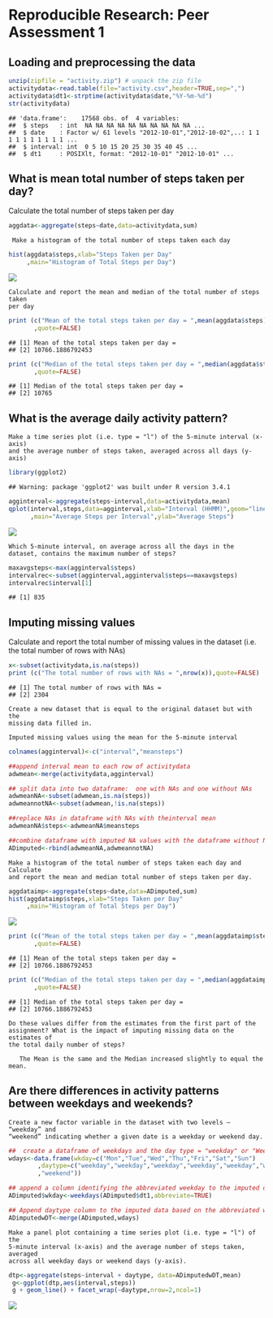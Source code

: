 # Reproducible Research: Peer Assessment 1


## Loading and preprocessing the data


```r
unzip(zipfile = "activity.zip") # unpack the zip file
activitydata<-read.table(file="activity.csv",header=TRUE,sep=",")
activitydata$dt1<-strptime(activitydata$date,"%Y-%m-%d")
str(activitydata)
```

```
## 'data.frame':	17568 obs. of  4 variables:
##  $ steps   : int  NA NA NA NA NA NA NA NA NA NA ...
##  $ date    : Factor w/ 61 levels "2012-10-01","2012-10-02",..: 1 1 1 1 1 1 1 1 1 1 ...
##  $ interval: int  0 5 10 15 20 25 30 35 40 45 ...
##  $ dt1     : POSIXlt, format: "2012-10-01" "2012-10-01" ...
```


## What is mean total number of steps taken per day?

Calculate the total number of steps taken per day
   

```r
aggdata<-aggregate(steps~date,data=activitydata,sum)
```
    
     Make a histogram of the total number of steps taken each day
     

```r
hist(aggdata$steps,xlab="Steps Taken per Day"
     ,main="Histogram of Total Steps per Day")
```

![](PA1_template_files/figure-html/unnamed-chunk-3-1.png)<!-- -->
    
    Calculate and report the mean and median of the total number of steps taken
    per day
    

```r
print (c("Mean of the total steps taken per day = ",mean(aggdata$steps))
       ,quote=FALSE)
```

```
## [1] Mean of the total steps taken per day = 
## [2] 10766.1886792453
```

```r
print (c("Median of the total steps taken per day = ",median(aggdata$steps))
       ,quote=FALSE)
```

```
## [1] Median of the total steps taken per day = 
## [2] 10765
```


## What is the average daily activity pattern?
    Make a time series plot (i.e. type = "l") of the 5-minute interval (x-axis)
    and the average number of steps taken, averaged across all days (y-axis)


```r
library(ggplot2)
```

```
## Warning: package 'ggplot2' was built under R version 3.4.1
```

```r
agginterval<-aggregate(steps~interval,data=activitydata,mean)
qplot(interval,steps,data=agginterval,xlab="Interval (HHMM)",geom="line"
      ,main="Average Steps per Interval",ylab="Average Steps")
```

![](PA1_template_files/figure-html/unnamed-chunk-5-1.png)<!-- -->
    
    
    Which 5-minute interval, on average across all the days in the dataset, contains the maximum number of steps?
    

```r
maxavgsteps<-max(agginterval$steps)
intervalrec<-subset(agginterval,agginterval$steps==maxavgsteps)
intervalrec$interval[1]
```

```
## [1] 835
```


## Imputing missing values

 Calculate and report the total number of missing values in the dataset (i.e. the total number of rows with NAs)
    

```r
x<-subset(activitydata,is.na(steps))
print (c("The total number of rows with NAs = ",nrow(x)),quote=FALSE)
```

```
## [1] The total number of rows with NAs = 
## [2] 2304
```

    Create a new dataset that is equal to the original dataset but with the 
    missing data filled in.
    
    Imputed missing values using the mean for the 5-minute interval
    

```r
colnames(agginterval)<-c("interval","meansteps")

##append interval mean to each row of activitydata
adwmean<-merge(activitydata,agginterval)

## split data into two dataframe:  one with NAs and one without NAs
adwmeanNA<-subset(adwmean,is.na(steps))
adwmeannotNA<-subset(adwmean,!is.na(steps))

##replace NAs in dataframe with NAs with theinterval mean
adwmeanNA$steps<-adwmeanNA$meansteps

##combine dataframe with imputed NA values with the dataframe without NAs
ADimputed<-rbind(adwmeanNA,adwmeannotNA)
```

    Make a histogram of the total number of steps taken each day and Calculate 
    and report the mean and median total number of steps taken per day. 
    
   

```r
aggdataimp<-aggregate(steps~date,data=ADimputed,sum)
hist(aggdataimp$steps,xlab="Steps Taken per Day"
     ,main="Histogram of Total Steps per Day")
```

![](PA1_template_files/figure-html/unnamed-chunk-9-1.png)<!-- -->

```r
print (c("Mean of the total steps taken per day = ",mean(aggdataimp$steps))
       ,quote=FALSE)
```

```
## [1] Mean of the total steps taken per day = 
## [2] 10766.1886792453
```

```r
print (c("Median of the total steps taken per day = ",median(aggdataimp$steps))
       ,quote=FALSE)
```

```
## [1] Median of the total steps taken per day = 
## [2] 10766.1886792453
```
    
    Do these values differ from the estimates from the first part of the 
    assignment? What is the impact of imputing missing data on the estimates of
    the total daily number of steps?
    
       The Mean is the same and the Median increased slightly to equal the mean.

## Are there differences in activity patterns between weekdays and weekends?

    Create a new factor variable in the dataset with two levels – “weekday” and 
    “weekend” indicating whether a given date is a weekday or weekend day.
    

```r
##  create a dataframe of weekdays and the day type = "weekday" or "Weekend"
wdays<-data.frame(wkday=c("Mon","Tue","Wed","Thu","Fri","Sat","Sun")
        ,daytype=c("weekday","weekday","weekday","weekday","weekday","weekend"
        ,"weekend"))

## append a column identifying the abbreviated weekday to the imputed data
ADimputed$wkday<-weekdays(ADimputed$dt1,abbreviate=TRUE)

## Append daytype column to the imputed data based on the abbreviated weekday
ADimputedwDT<-merge(ADimputed,wdays)
```
  
    Make a panel plot containing a time series plot (i.e. type = "l") of the 
    5-minute interval (x-axis) and the average number of steps taken, averaged 
    across all weekday days or weekend days (y-axis).
    

```r
dtp<-aggregate(steps~interval + daytype, data=ADimputedwDT,mean)
 g<-ggplot(dtp,aes(interval,steps))
 g + geom_line() + facet_wrap(~daytype,nrow=2,ncol=1)
```

![](PA1_template_files/figure-html/unnamed-chunk-11-1.png)<!-- -->
